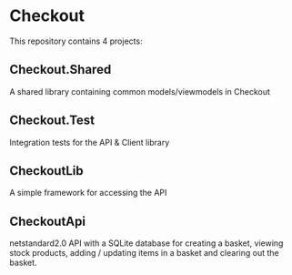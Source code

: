 # Checkout

This repository contains 4 projects:

## Checkout.Shared

A shared library containing common models/viewmodels in Checkout

## Checkout.Test

Integration tests for the API & Client library

## CheckoutLib

A simple framework for accessing the API

## CheckoutApi

netstandard2.0 API with a SQLite database for creating a basket, viewing stock products, adding / updating items in a basket and clearing out the basket.